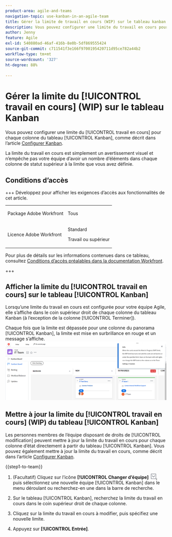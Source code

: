 ```yaml
---
product-area: agile-and-teams
navigation-topic: use-kanban-in-an-agile-team
title: Gérer la limite de travail en cours (WIP) sur le tableau kanban
description: Vous pouvez configurer une limite du travail en cours pour chaque colonne du tableau Kanban. La limite du travail en cours est simplement un avertissement visuel et n’empêche pas votre équipe d’avoir un nombre d’éléments dans chaque colonne de statut supérieur à la limite que vous avez définie.
author: Jenny
feature: Agile
exl-id: 540880ad-46af-416b-8e0b-5df869555424
source-git-commit: c711541f3e166f9700195420711d95ce782a44b2
workflow-type: tm+mt
source-wordcount: '327'
ht-degree: 88%

---
```


# Gérer la limite du [!UICONTROL travail en cours] (WIP) sur le tableau Kanban

Vous pouvez configurer une limite du [!UICONTROL travail en cours] pour chaque colonne du tableau [!UICONTROL Kanban], comme décrit dans l’article [Configurer Kanban](../../agile/get-started-with-agile-in-workfront/configure-kanban.md).

La limite du travail en cours est simplement un avertissement visuel et n’empêche pas votre équipe d’avoir un nombre d’éléments dans chaque colonne de statut supérieur à la limite que vous avez définie.

## Conditions d’accès

+++ Développez pour afficher les exigences d’accès aux fonctionnalités de cet article.

<table style="table-layout:auto"> 
 <col> 
 </col> 
 <col> 
 </col> 
 <tbody> 
  <tr> 
   <td role="rowheader">Package Adobe Workfront</td> 
   <td> <p>Tous</p> </td> 
  </tr> 
  <tr> 
   <td role="rowheader">Licence Adobe Workfront</td> 
   <td> <p>Standard</p> 
   <p>Travail ou supérieur</p> </td> 
  </tr>
 </tbody> 
</table>

Pour plus de détails sur les informations contenues dans ce tableau, consultez [Conditions d’accès préalables dans la documentation Workfront](/help/quicksilver/administration-and-setup/add-users/access-levels-and-object-permissions/access-level-requirements-in-documentation.md).

+++

## Afficher la limite du [!UICONTROL travail en cours] sur le tableau [!UICONTROL Kanban]

Lorsqu’une limite du travail en cours est configurée pour votre équipe Agile, elle s’affiche dans le coin supérieur droit de chaque colonne du tableau Kanban (à l’exception de la colonne [!UICONTROL Terminer]).

Chaque fois que la limite est dépassée pour une colonne du panorama [!UICONTROL Kanban], la limite est mise en surbrillance en rouge et un message s’affiche.
![Limite du travail en cours](assets/kanban-wip.png)

## Mettre à jour la limite du [!UICONTROL travail en cours] (WIP) du tableau [!UICONTROL Kanban]

Les personnes membres de l’équipe disposant de droits de [!UICONTROL modification] peuvent mettre à jour la limite du travail en cours pour chaque colonne d’état directement à partir du tableau [!UICONTROL Kanban]. Vous pouvez également mettre à jour la limite du travail en cours, comme décrit dans l’article [Configurer Kanban](../../agile/get-started-with-agile-in-workfront/configure-kanban.md).

{{step1-to-team}}

1. (Facultatif) Cliquez sur l’icône **[!UICONTROL Changer d’équipe]** ![Icône Changer d’équipe](assets/switch-team-icon.png), puis sélectionnez une nouvelle équipe [!UICONTROL Kanban] dans le menu déroulant ou recherchez-en une dans la barre de recherche.

1. Sur le tableau [!UICONTROL Kanban], recherchez la limite du travail en cours dans le coin supérieur droit de chaque colonne.
1. Cliquez sur la limite du travail en cours à modifier, puis spécifiez une nouvelle limite.
1. Appuyez sur **[!UICONTROL Entrée]**.
